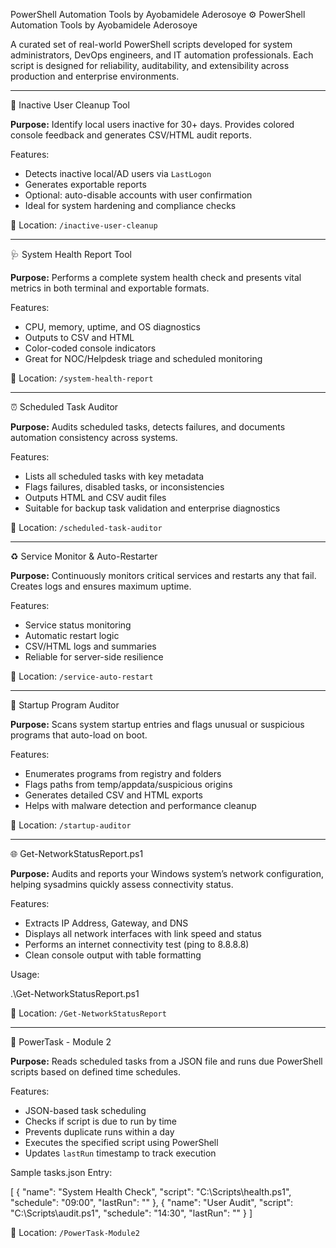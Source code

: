 PowerShell Automation Tools by Ayobamidele Aderosoye
⚙️ PowerShell Automation Tools by Ayobamidele Aderosoye

A curated set of real-world PowerShell scripts developed for system administrators, DevOps engineers, and IT automation professionals. Each script is designed for reliability, auditability, and extensibility across production and enterprise environments.

---

🔧 Inactive User Cleanup Tool

**Purpose:** Identify local users inactive for 30+ days. Provides colored console feedback and generates CSV/HTML audit reports.

Features:

- Detects inactive local/AD users via `LastLogon`
- Generates exportable reports
- Optional: auto-disable accounts with user confirmation
- Ideal for system hardening and compliance checks

📂 Location: `/inactive-user-cleanup`

---

🩺 System Health Report Tool

**Purpose:** Performs a complete system health check and presents vital metrics in both terminal and exportable formats.

Features:

- CPU, memory, uptime, and OS diagnostics
- Outputs to CSV and HTML
- Color-coded console indicators
- Great for NOC/Helpdesk triage and scheduled monitoring

📂 Location: `/system-health-report`

---

⏰ Scheduled Task Auditor

**Purpose:** Audits scheduled tasks, detects failures, and documents automation consistency across systems.

Features:

- Lists all scheduled tasks with key metadata
- Flags failures, disabled tasks, or inconsistencies
- Outputs HTML and CSV audit files
- Suitable for backup task validation and enterprise diagnostics

📂 Location: `/scheduled-task-auditor`

---

♻️ Service Monitor & Auto-Restarter

**Purpose:** Continuously monitors critical services and restarts any that fail. Creates logs and ensures maximum uptime.

Features:

- Service status monitoring
- Automatic restart logic
- CSV/HTML logs and summaries
- Reliable for server-side resilience

📂 Location: `/service-auto-restart`

---

🚀 Startup Program Auditor

**Purpose:** Scans system startup entries and flags unusual or suspicious programs that auto-load on boot.

Features:

- Enumerates programs from registry and folders
- Flags paths from temp/appdata/suspicious origins
- Generates detailed CSV and HTML exports
- Helps with malware detection and performance cleanup

📂 Location: `/startup-auditor`

---

🌐 Get-NetworkStatusReport.ps1

**Purpose:** Audits and reports your Windows system’s network configuration, helping sysadmins quickly assess connectivity status.

Features:

- Extracts IP Address, Gateway, and DNS
- Displays all network interfaces with link speed and status
- Performs an internet connectivity test (ping to 8.8.8.8)
- Clean console output with table formatting

Usage:

.\Get-NetworkStatusReport.ps1

📂 Location: `/Get-NetworkStatusReport`

---

🧠 PowerTask - Module 2

**Purpose:** Reads scheduled tasks from a JSON file and runs due PowerShell scripts based on defined time schedules.

Features:

- JSON-based task scheduling
- Checks if script is due to run by time
- Prevents duplicate runs within a day
- Executes the specified script using PowerShell
- Updates `lastRun` timestamp to track execution

Sample tasks.json Entry:

[
  {
    "name": "System Health Check",
    "script": "C:\Scripts\health.ps1",
    "schedule": "09:00",
    "lastRun": ""
  },
  {
    "name": "User Audit",
    "script": "C:\Scripts\audit.ps1",
    "schedule": "14:30",
    "lastRun": ""
  }
]

📂 Location: `/PowerTask-Module2`
